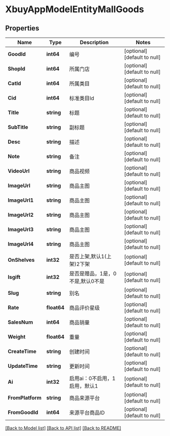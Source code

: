 # XbuyAppModelEntityMallGoods

## Properties
Name | Type | Description | Notes
------------ | ------------- | ------------- | -------------
**GoodId** | **int64** | 编号 | [optional] [default to null]
**ShopId** | **int64** | 所属门店 | [optional] [default to null]
**CatId** | **int64** | 所属类目 | [optional] [default to null]
**Cid** | **int64** | 标准类目Id | [optional] [default to null]
**Title** | **string** | 标题 | [optional] [default to null]
**SubTitle** | **string** | 副标题 | [optional] [default to null]
**Desc** | **string** | 描述 | [optional] [default to null]
**Note** | **string** | 备注 | [optional] [default to null]
**VideoUrl** | **string** | 商品视频 | [optional] [default to null]
**ImageUrl** | **string** | 商品主图 | [optional] [default to null]
**ImageUrl1** | **string** | 商品主图 | [optional] [default to null]
**ImageUrl2** | **string** | 商品主图 | [optional] [default to null]
**ImageUrl3** | **string** | 商品主图 | [optional] [default to null]
**ImageUrl4** | **string** | 商品主图 | [optional] [default to null]
**OnShelves** | **int32** | 是否上架,默认1(上架)2下架 | [optional] [default to null]
**Isgift** | **int32** | 是否是赠品，1是，0不是,默认0不是 | [optional] [default to null]
**Slug** | **string** | 别名 | [optional] [default to null]
**Rate** | **float64** | 商品评价星级 | [optional] [default to null]
**SalesNum** | **int64** | 商品销量 | [optional] [default to null]
**Weight** | **float64** | 重量 | [optional] [default to null]
**CreateTime** | **string** | 创建时间 | [optional] [default to null]
**UpdateTime** | **string** | 更新时间 | [optional] [default to null]
**Ai** | **int32** | 启用ai：0不启用，1启用，默认1 | [optional] [default to null]
**FromPlatform** | **string** | 商品来源平台 | [optional] [default to null]
**FromGoodId** | **int64** | 来源平台商品ID | [optional] [default to null]

[[Back to Model list]](../README.md#documentation-for-models) [[Back to API list]](../README.md#documentation-for-api-endpoints) [[Back to README]](../README.md)

